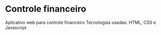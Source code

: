 # Controle financeiro
Aplicativo web para controle financeiro
Tecnologias usadas: HTML, CSS e Javascript
